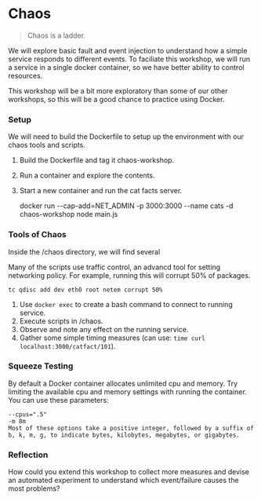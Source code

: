 # Chaos

> Chaos is a ladder.

We will explore basic fault and event injection to understand how a simple service responds to different events. To faciliate this workshop, we will run a service in a single docker container, so we have better ability to control resources.

This workshop will be a bit more exploratory than some of our other workshops, so this will be a good chance to practice using Docker.

### Setup

We will need to build the Dockerfile to setup up the environment with our chaos tools and scripts.

1. Build the Dockerfile and tag it chaos-workshop.
2. Run a container and explore the contents.
3. Start a new container and run the cat facts server.

   docker run --cap-add=NET_ADMIN -p 3000:3000 --name cats -d chaos-workshop node main.js

### Tools of Chaos

Inside the /chaos directory, we will find several

Many of the scripts use traffic control, an advancd tool for setting networking policy. For example, running this will corrupt 50% of packages.

    tc qdisc add dev eth0 root netem corrupt 50%

1. Use `docker exec` to create a bash command to connect to running service. 
2. Execute scripts in /chaos.
3. Observe and note any effect on the running service.
4. Gather some simple timing measures (can use: `time curl localhost:3000/catfact/101`).

### Squeeze Testing

By default a Docker container allocates unlimited cpu and memory. Try limiting the available cpu and memory settings with running the container. You can use these parameters:

```
--cpus=".5"
-m 8m
Most of these options take a positive integer, followed by a suffix of b, k, m, g, to indicate bytes, kilobytes, megabytes, or gigabytes.
```

### Reflection

How could you extend this workshop to collect more measures and devise an automated experiment to understand which event/failure causes the most problems?